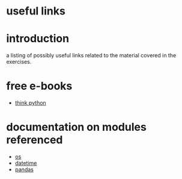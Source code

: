 useful links
===
# introduction
a listing of possibly useful links related to the material covered in the exercises.

# free e-books
- [think python](https://greenteapress.com/thinkpython2/thinkpython2.pdf)

# documentation on modules referenced
- [os](https://docs.python.org/3/library/os.html)
- [datetime](https://docs.python.org/3/library/datetime.html)
- [pandas](https://pandas.pydata.org/pandas-docs/stable/)